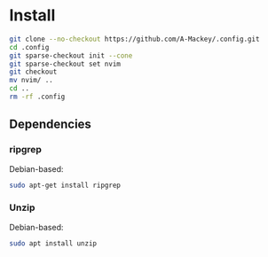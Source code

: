 # Install

```sh
git clone --no-checkout https://github.com/A-Mackey/.config.git
cd .config
git sparse-checkout init --cone
git sparse-checkout set nvim
git checkout
mv nvim/ ..
cd ..
rm -rf .config
```

## Dependencies

### ripgrep

Debian-based:
```sh
sudo apt-get install ripgrep
```

### Unzip

Debian-based:
```sh
sudo apt install unzip
```
